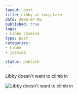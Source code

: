 ```yaml
--- 
layout: post
title: Libby at Long Lake
date: 2006-07-05
published: true
tags: 
- Libby Jasmine
type: post
categories:
- Libby
- jasmine

status: publish
---
```

Libby doesn't want to climb in 

![Libby doesn't want to climb in](http://media.eick.us/2010/08/IMG_2500.jpg)